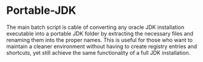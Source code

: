 Portable-JDK
============

The main batch script is cable of converting any oracle JDK installation executable into a portable JDK folder by extracting the necessary files and renaming them into the proper names. This is useful for those who want to maintain a cleaner environment without having to create registry entries and shortcuts, yet still achieve the same functionality of a full JDK installation.
